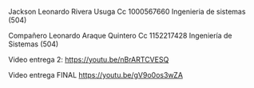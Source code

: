 Jackson Leonardo Rivera Usuga
Cc 1000567660
Ingenieria de sistemas (504)

Compañero
Leonardo Araque Quintero
Cc 1152217428
Ingeniería de Sistemas (504)

Video entrega 2:
https://youtu.be/nBrARTCVESQ

Video entrega FINAL
https://youtu.be/gV9o0os3wZA
